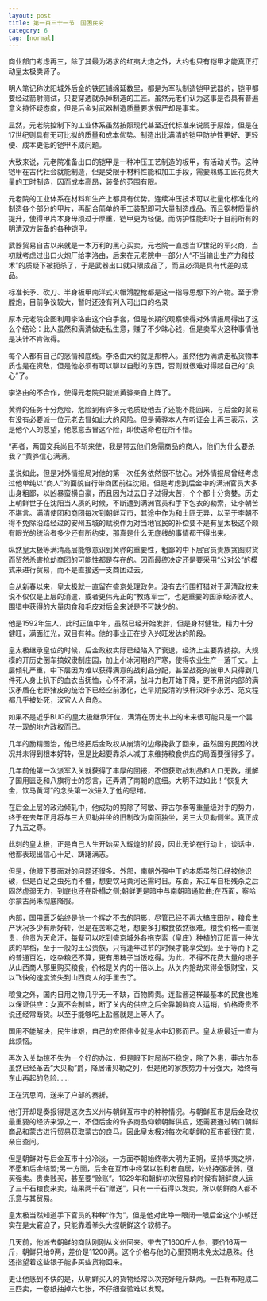 ```yaml
---
layout: post
title: 第一百三十一节　国困民穷
category: 6
tag: [normal]
---
```


商业部门考虑再三，除了其最为渴求的红夷大炮之外，大约也只有铠甲才能真正打动皇太极卖肾了。

明人笔记称沈阳城外后金的铁匠铺绵延数里，都是为军队制造铠甲武器的，铠甲都要经过箭射测试，只要穿透就杀掉制造的工匠。虽然元老们认为这事是否具有普遍意义持怀疑态度，但是后金对武器制造质量要求很严却是事实。

显然，元老院控制下的工业体系虽然按照现代甚至近代标准来说属于原始，但是在17世纪则具有无可比拟的质量和成本优势。制造出比满清的铠甲防护性更好、更轻便、成本更低的铠甲不成问题。

大致来说，元老院准备出口的铠甲是一种冲压工艺制造的板甲，有活动关节。这种铠甲在古代社会就能制造，但是受限于材料性能和加工手段，需要熟练工匠花费大量的工时制造，因而成本高昂，装备的范围有限。

元老院的工业体系在材料和生产上都具有优势。连续冲压技术可以批量化标准化的制造各个部分的甲片，再配合简单的手工装配即可大量制造成品。而且钢材质量的提升，使得甲片本身毋须过于厚重，铠甲更为轻便。而防护性能却好于目前所有的明清双方装备的各种铠甲。

武器贸易自古以来就是一本万利的黑心买卖，元老院一直想当17世纪的军火商，当初就考虑过出口火炮厂给李洛由，后来在元老院中一部分人“不当输出生产力和技术”的质疑下被扼杀了，于是武器出口就只限成品了，而且必须是具有代差的成品。

标准长矛、砍刀、半身板甲南洋式火帽滑膛枪都是这一指导思想下的产物。至于滑膛炮，目前争议较大，暂时还没有列入可出口的名录

原本元老院企图利用李洛由这个白手套，但是长期的观察使得对外情报局得出了这么个结论：此人虽然和满清做走私生意，赚了不少昧心钱，但是卖军火这种事情他是决计不肯做得。

每个人都有自己的感情和底线。李洛由大约就是那种人。虽然他为满清走私货物本质也是在资敌，但是他必须有可以聊以自慰的东西，否则就很难对得起自己的“良心”了。

李洛由的不合作，使得元老院只能派黄骅亲自上阵了。

黄骅的任务十分危险，危险到有许多元老质疑他去了还能不能回来，与后金的贸易有没有必要派一位元老去冒如此大的风险。但是黄骅本人在听证会上再三表示，这是他个人的愿望，他愿意去冒这个险，即使送命也在所不惜。

“再者，两国交兵尚且不斩来使，我是带去他们急需商品的商人，他们为什么要杀我？”黄骅信心满满。

虽说如此，但是对外情报局对他的第一次任务依然很不放心。对外情报局曾经考虑过他单纯以“商人”的面貌自行带商团前往沈阳。但是考虑到后金中的满洲官员大多出身粗鄙，以凶暴蛮横自豪，而且因为过去日子过得太苦，个个都十分贪婪。历史上朝鲜世子在沈阳当人质的时候，不断遭到满洲官员和手下包衣的勒索，让李朝苦不堪言。满清使团和商团每次到朝鲜互市，其途中作为和土匪无异，以至于李朝不得不免除沿路经过的安州五城的赋税作为对当地官民的补偿要不是有皇太极这个颇有眼光的统治者多少还有所约束，那真是什么无底线的事情都干得出来。

纵然皇太极等满清高层能够意识到黄骅的重要性，粗鄙的中下层官员贵族贪图财货而贸然杀害抢劫商团的可能性都是存在的。因而最终决定还是要采用“公对公”的模式来进行贸易，而不是直接送一支商团过去。

自从新春以来，皇太极就一直留在盛京处理政务。没有去行围打猎对于满清政权来说不仅仅是上层的消遣，或者更伟光正的“教练军士”，也是重要的国家经济收入。围猎中获得的大量肉食和毛皮对后金来说是不可缺少的。

他是1592年生人，此时正值中年，虽然已经开始发胖，但是身材健壮，精力十分健旺，满面红光，双目有神。他的事业正在步入兴旺发达的阶段。

皇太极继承皇位的时候，后金政权实际已经陷入了衰退，经济上主要靠掳掠，大规模的开历史倒车搞奴隶制庄园，加上小冰河期的严寒，使得农业生产一落千丈。上层倾轧严重，中下层因为难以获得满意的战利品分配，甚至战死的披甲人只得到几件死人身上扒下的血衣当抚恤，心怀不满，战斗力也开始下降，更不用说内部的满汉矛盾在老野猪皮的统治下已经空前激化，连早期投清的铁杆汉奸李永芳、范文程都几乎被处死，汉官人人自危。

如果不是近乎BUG的皇太极继承汗位，满清在历史书上的未来很可能只是一个昙花一现的地方政权而已。

几年的励精图治，他已经把后金政权从崩溃的边缘挽救了回来，虽然国穷民困的状况并未得到根本好转，但是比起要靠杀人减丁来维持粮食供应的局面要强得多了。

几年前他第一次派军入关就获得了丰厚的回报，不但获取战利品和人口无数，缓解了国用匮乏和八旗将士的怨言，还弄清了南朝的底细。大明不过如此！“恢复大金，饮马黄河”的念头第一次进入了他的思绪。

在后金上层的政治倾轧中，他成功的剪除了阿敏、莽古尔泰等重量级对手的势力，终于在去年正月将与三大贝勒并坐的旧制改为南面独坐，另三大贝勒侧坐。真正成了九五之尊。

此刻的皇太极，正是自己人生开始买入辉煌的阶段，因此无论在行动上，谈话中，他都表现出信心十足、踌躇满志。

但是，他眼下要面对的问题还很多。外部，南朝外强中干的本质虽然已经被他识破，但是百足之虫死而不僵，想要饮马黄河还需时日。东面，东江军自相残杀之后固然虚弱无力，到底也还在卧榻之侧;朝鲜更是暗中与南朝暗通款曲;在西面，察哈尔蒙古尚未彻底降服。

内部，国用匮乏始终是他一个挥之不去的阴影，尽管已经不再大搞庄田制，粮食生产状况多少有所好转，但是在苦寒之地，想要多打粮食依然很难。粮食价格一直很贵，他贵为天命汗，每餐可以吃到盛京城外各拖克索（皇庄）种植的辽阳青一种优质的旱稻，至于一般的王公贵族，只有逢年过节的时候才能享受到。至于等而下之的普通百姓，吃杂粮还不算，更有用稗子当饭吃得。为此，不得不花费大量的银子从山西商人那里购买粮食，价格是关内的十倍以上。从关内抢劫来得金银财宝，又以飞快的速度流失到山西商人的手里去了。

粮食之外，国内日用之物几乎无一不缺，百物腾贵。连盐酱这样最基本的民食也难以保证供应：女真不会制盐，断了关内的供应之后全靠朝鲜商人运销，价格奇贵不说还经常断货。以至于能够吃上盐酱就是上等人了。

国用不能解决，民生维艰，自己的宏图伟业就是水中幻影而已。皇太极最近一直为此烦恼。

再次入关劫掠不失为一个好的办法，但是眼下时局尚不稳定，除了外患，莽古尔泰虽然已经革去“大贝勒”爵，降居诸贝勒之列，但是他的家族势力十分强大，始终有东山再起的危险……

正在沉思间，送来了户部的奏折。

他打开却是奏报得是这次去义州与朝鲜互市中的种种情况。与朝鲜互市是后金政权最重要的经济来源之一，不但后金的许多商品仰赖朝鲜供应，还需要通过转口朝鲜商品和蒙古进行贸易获取蒙古的良马。因此皇太极对每次和朝鲜的互市都很在意，亲自查问。

但是朝鲜对与后金互市十分冷淡，一方面李朝始终奉大明为正朔，坚持华夷之辨，不愿和后金结盟;另一方面，后金在互市中经常以胜利者自居，处处持强凌弱，强买强卖。贵卖贱买，甚至要“赊账”。1629年和朝鲜初次贸易的时候有朝鲜商人运了三千石粮食来卖，结果两千石“赠送”，只有一千石得以发卖，所以朝鲜商人都不乐意与其贸易。

皇太极当然知道手下官员的种种“作为”，但是他对此睁一眼闭一眼后金这个小朝廷实在是太窘迫了，只能靠着拳头大捏朝鲜这个软柿子。

几天前，他派去朝鲜的商队刚刚从义州回来。带去了1600斤人参，要价16两一斤，朝鲜只给9两，差价是11200两。这个价格与他的心里预期未免太过悬殊。他还指望着这些银子能多买些货物回来。

更让他感到不快的是，从朝鲜买入的货物经常以次充好短斤缺两。一匹棉布短成二三匹卖，一卷纸抽掉六七张，不仔细查验难以发现。
